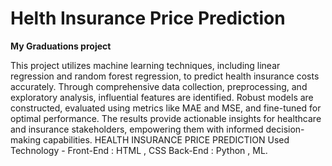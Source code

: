 # Helth Insurance Price Prediction
**My Graduations project**

This project utilizes machine learning techniques, including linear
regression and random forest regression, to predict health insurance
costs accurately. Through comprehensive data collection,
preprocessing, and exploratory analysis, influential features are
identified. Robust models are constructed, evaluated using metrics like
MAE and MSE, and fine-tuned for optimal performance. The results
provide actionable insights for healthcare and insurance stakeholders,
empowering them with informed decision-making capabilities.
HEALTH INSURANCE PRICE PREDICTION
Used Technology -
Front-End : HTML , CSS Back-End : Python , ML.

